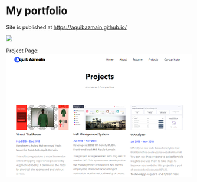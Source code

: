 # My portfolio

 Site is published at https://aquibazmain.github.io/

 ![](images/portfolio_updated.PNG)

Project Page:
![](images/projects.PNG)
